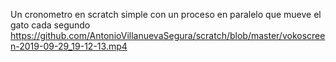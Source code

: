 Un cronometro en scratch simple con un proceso en paralelo que mueve el gato cada segundo 
https://github.com/AntonioVillanuevaSegura/scratch/blob/master/vokoscreen-2019-09-29_19-12-13.mp4
